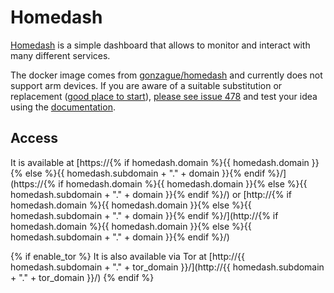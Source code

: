 # Homedash

[Homedash](https://lamarios.github.io/Homedash2/) is a simple dashboard that allows to monitor and interact with many different services.

The docker image comes from [gonzague/homedash](https://hub.docker.com/r/gonzague/homedash)
and currently does not support arm devices.
If you are aware of a suitable substitution or replacement ([good place to start](https://hub.docker.com/search?q=homedash&type=image&architecture=arm%2Carm64)),
 [please see issue 478](https://github.com/Vivumlab/VivumLab/-/issues/478)
and test your idea using the [documentation](https://vivumlab.com/development/adding_services/).

## Access

It is available at [https://{% if homedash.domain %}{{ homedash.domain }}{% else %}{{ homedash.subdomain + "." + domain }}{% endif %}/](https://{% if homedash.domain %}{{ homedash.domain }}{% else %}{{ homedash.subdomain + "." + domain }}{% endif %}/) or [http://{% if homedash.domain %}{{ homedash.domain }}{% else %}{{ homedash.subdomain + "." + domain }}{% endif %}/](http://{% if homedash.domain %}{{ homedash.domain }}{% else %}{{ homedash.subdomain + "." + domain }}{% endif %}/)

{% if enable_tor %}
It is also available via Tor at [http://{{ homedash.subdomain + "." + tor_domain }}/](http://{{ homedash.subdomain + "." + tor_domain }}/)
{% endif %}
